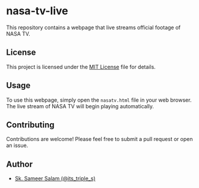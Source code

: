 # nasa-tv-live

This repository contains a webpage that live streams official footage of NASA TV.

## License

This project is licensed under the [MIT License](LICENSE) file for details.

## Usage

To use this webpage, simply open the `nasatv.html` file in your web browser. The live stream of NASA TV will begin playing automatically.

## Contributing

Contributions are welcome! Please feel free to submit a pull request or open an issue.

## Author

- [Sk. Sameer Salam (@its_triple_s)](https://github.com/its-triple-s)
